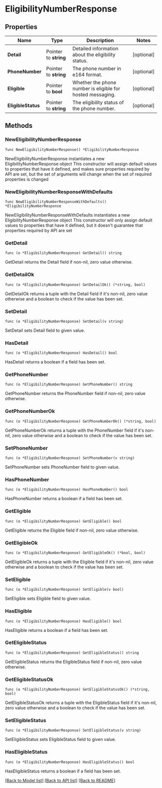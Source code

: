 # EligibilityNumberResponse

## Properties

Name | Type | Description | Notes
------------ | ------------- | ------------- | -------------
**Detail** | Pointer to **string** | Detailed information about the eligibility status. | [optional] 
**PhoneNumber** | Pointer to **string** | The phone number in e164 format. | [optional] 
**Eligible** | Pointer to **bool** | Whether the phone number is eligible for hosted messaging. | [optional] 
**EligibleStatus** | Pointer to **string** | The eligibility status of the phone number. | [optional] 

## Methods

### NewEligibilityNumberResponse

`func NewEligibilityNumberResponse() *EligibilityNumberResponse`

NewEligibilityNumberResponse instantiates a new EligibilityNumberResponse object
This constructor will assign default values to properties that have it defined,
and makes sure properties required by API are set, but the set of arguments
will change when the set of required properties is changed

### NewEligibilityNumberResponseWithDefaults

`func NewEligibilityNumberResponseWithDefaults() *EligibilityNumberResponse`

NewEligibilityNumberResponseWithDefaults instantiates a new EligibilityNumberResponse object
This constructor will only assign default values to properties that have it defined,
but it doesn't guarantee that properties required by API are set

### GetDetail

`func (o *EligibilityNumberResponse) GetDetail() string`

GetDetail returns the Detail field if non-nil, zero value otherwise.

### GetDetailOk

`func (o *EligibilityNumberResponse) GetDetailOk() (*string, bool)`

GetDetailOk returns a tuple with the Detail field if it's non-nil, zero value otherwise
and a boolean to check if the value has been set.

### SetDetail

`func (o *EligibilityNumberResponse) SetDetail(v string)`

SetDetail sets Detail field to given value.

### HasDetail

`func (o *EligibilityNumberResponse) HasDetail() bool`

HasDetail returns a boolean if a field has been set.

### GetPhoneNumber

`func (o *EligibilityNumberResponse) GetPhoneNumber() string`

GetPhoneNumber returns the PhoneNumber field if non-nil, zero value otherwise.

### GetPhoneNumberOk

`func (o *EligibilityNumberResponse) GetPhoneNumberOk() (*string, bool)`

GetPhoneNumberOk returns a tuple with the PhoneNumber field if it's non-nil, zero value otherwise
and a boolean to check if the value has been set.

### SetPhoneNumber

`func (o *EligibilityNumberResponse) SetPhoneNumber(v string)`

SetPhoneNumber sets PhoneNumber field to given value.

### HasPhoneNumber

`func (o *EligibilityNumberResponse) HasPhoneNumber() bool`

HasPhoneNumber returns a boolean if a field has been set.

### GetEligible

`func (o *EligibilityNumberResponse) GetEligible() bool`

GetEligible returns the Eligible field if non-nil, zero value otherwise.

### GetEligibleOk

`func (o *EligibilityNumberResponse) GetEligibleOk() (*bool, bool)`

GetEligibleOk returns a tuple with the Eligible field if it's non-nil, zero value otherwise
and a boolean to check if the value has been set.

### SetEligible

`func (o *EligibilityNumberResponse) SetEligible(v bool)`

SetEligible sets Eligible field to given value.

### HasEligible

`func (o *EligibilityNumberResponse) HasEligible() bool`

HasEligible returns a boolean if a field has been set.

### GetEligibleStatus

`func (o *EligibilityNumberResponse) GetEligibleStatus() string`

GetEligibleStatus returns the EligibleStatus field if non-nil, zero value otherwise.

### GetEligibleStatusOk

`func (o *EligibilityNumberResponse) GetEligibleStatusOk() (*string, bool)`

GetEligibleStatusOk returns a tuple with the EligibleStatus field if it's non-nil, zero value otherwise
and a boolean to check if the value has been set.

### SetEligibleStatus

`func (o *EligibilityNumberResponse) SetEligibleStatus(v string)`

SetEligibleStatus sets EligibleStatus field to given value.

### HasEligibleStatus

`func (o *EligibilityNumberResponse) HasEligibleStatus() bool`

HasEligibleStatus returns a boolean if a field has been set.


[[Back to Model list]](../README.md#documentation-for-models) [[Back to API list]](../README.md#documentation-for-api-endpoints) [[Back to README]](../README.md)


